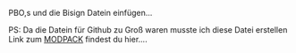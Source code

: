 PBO,s und die Bisign Datein einfügen...

PS: Da die Datein für Github zu Groß waren musste ich diese Datei erstellen Link zum <a href="https://steamcommunity.com/sharedfiles/filedetails/?id=933985898">MODPACK</a> findest du hier.... 
